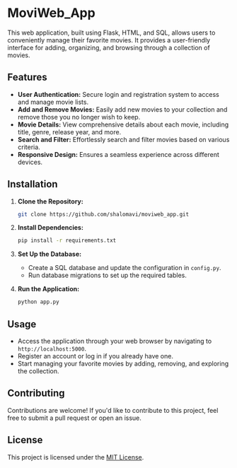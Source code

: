 # MoviWeb_App

This web application, built using Flask, HTML, and SQL, allows users to conveniently manage their favorite movies. It provides a user-friendly interface for adding, organizing, and browsing through a collection of movies.

## Features

- **User Authentication:** Secure login and registration system to access and manage movie lists.
- **Add and Remove Movies:** Easily add new movies to your collection and remove those you no longer wish to keep.
- **Movie Details:** View comprehensive details about each movie, including title, genre, release year, and more.
- **Search and Filter:** Effortlessly search and filter movies based on various criteria.
- **Responsive Design:** Ensures a seamless experience across different devices.

## Installation

1. **Clone the Repository:**
   ```sh
   git clone https://github.com/shalomavi/moviweb_app.git
   ```

2. **Install Dependencies:**
   ```sh
   pip install -r requirements.txt
   ```

3. **Set Up the Database:**
   - Create a SQL database and update the configuration in `config.py`.
   - Run database migrations to set up the required tables.

4. **Run the Application:**
   ```sh
   python app.py
   ```

## Usage

- Access the application through your web browser by navigating to `http://localhost:5000`.
- Register an account or log in if you already have one.
- Start managing your favorite movies by adding, removing, and exploring the collection.

## Contributing

Contributions are welcome! If you'd like to contribute to this project, feel free to submit a pull request or open an issue.

## License

This project is licensed under the [MIT License](https://www.mit.edu/~amini/LICENSE.md).

